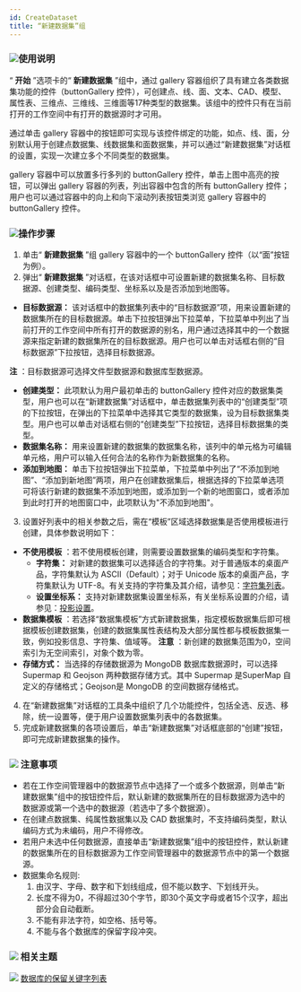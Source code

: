 ```yaml
---
id: CreateDataset
title: “新建数据集”组  
---  
```

### ![](../../img/read.gif)使用说明

“ **开始** ”选项卡的“ **新建数据集** ”组中，通过 gallery 容器组织了具有建立各类数据集功能的控件（buttonGallery
控件），可创建点、线、面、文本、CAD、模型、属性表、三维点、三维线、三维面等17种类型的数据集。该组中的控件只有在当前打开的工作空间中有打开的数据源时才可用。

通过单击 gallery
容器中的按钮即可实现与该控件绑定的功能，如点、线、面，分别默认用于创建点数据集、线数据集和面数据集，并可以通过“新建数据集”对话框的设置，实现一次建立多个不同类型的数据集。

gallery 容器中可以放置多行多列的 buttonGallery 控件，单击上图中高亮的按钮，可以弹出 gallery 容器的列表，列出容器中包含的所有
buttonGallery 控件； 用户也可以通过容器中的向上和向下滚动列表按钮类浏览 gallery 容器中的 buttonGallery 控件。

### ![](../../img/read.gif)操作步骤

  1. 单击“ **新建数据集** ”组 gallery 容器中的一个 buttonGallery 控件（以“面”按钮为例）。
  2. 弹出“ **新建数据集** ”对话框，在该对话框中可设置新建的数据集名称、目标数据源、创建类型、编码类型、坐标系以及是否添加到地图等。 
  * **目标数据源：** 该对话框中的数据集列表中的“目标数据源”项，用来设置新建的数据集所在的目标数据源。单击下拉按钮弹出下拉菜单，下拉菜单中列出了当前打开的工作空间中所有打开的数据源的别名，用户通过选择其中的一个数据源来指定新建的数据集所在的目标数据源。用户也可以单击对话框右侧的“目标数据源”下拉按钮，选择目标数据源。 

**注** ：目标数据源可选择文件型数据源和数据库型数据源。

  * **创建类型：** 此项默认为用户最初单击的 buttonGallery 控件对应的数据集类型，用户也可以在“新建数据集”对话框中，单击数据集列表中的“创建类型”项的下拉按钮，在弹出的下拉菜单中选择其它类型的数据集，设为目标数据集类型。用户也可以单击对话框右侧的“创建类型”下拉按钮，选择目标数据集的类型。
  * **数据集名称：** 用来设置新建的数据集的数据集名称，该列中的单元格为可编辑单元格，用户可以输入任何合法的名称作为新数据集的名称。
  * **添加到地图：** 单击下拉按钮弹出下拉菜单，下拉菜单中列出了“不添加到地图”、“添加到新地图”两项，用户在创建数据集后，根据选择的下拉菜单选项可将该行新建的数据集不添加到地图，或添加到一个新的地图窗口，或者添加到此时打开的地图窗口中，此项默认为"不添加到地图"。
  3. 设置好列表中的相关参数之后，需在“模板”区域选择数据集是否使用模板进行创建，具体参数说明如下：
  * **不使用模板** ：若不使用模板创建，则需要设置数据集的编码类型和字符集。
    * **字符集：** 对新建的数据集可以选择适合的字符集。对于普通版本的桌面产品，字符集默认为 ASCII（Default）；对于 Unicode 版本的桌面产品，字符集默认为 UTF-8。有关支持的字符集及其介绍，请参见：[字符集列表](Charset)。
    * **设置坐标系：** 支持对新建数据集设置坐标系，有关坐标系设置的介绍，请参见：[投影设置](../../DataProcessing/Projection/PrjCoordSysSettingWin)。
  * **数据集模板** ：若选择“数据集模板”方式新建数据集，指定模板数据集后即可根据模板创建数据集，创建的数据集属性表结构及大部分属性都与模板数据集一致，例如投影信息、字符集、值域等。 **注意** ：新创建的数据集范围为0，空间索引为无空间索引，对象个数为零。
  * **存储方式：** 当选择的存储数据源为 MongoDB 数据库数据源时，可以选择 Supermap 和 Geojson 两种数据存储方式。其中 Supermap 是SuperMap 自定义的存储格式；Geojson是 MongoDB 的空间数据存储格式。
  4. 在“新建数据集”对话框的工具条中组织了几个功能控件，包括全选、反选、移除，统一设置等，便于用户设置数据集列表中的各数据集。
  5. 完成新建数据集的各项设置后，单击“新建数据集”对话框底部的“创建”按钮，即可完成新建数据集的操作。

### ![](../../img/note.png) 注意事项

  * 若在工作空间管理器中的数据源节点中选择了一个或多个数据源，则单击“新建数据集”组中的按钮控件后，默认新建的数据集所在的目标数据源为选中的数据源或第一个选中的数据源（若选中了多个数据源）。
  * 在创建点数据集、纯属性数据集以及 CAD 数据集时，不支持编码类型，默认编码方式为未编码，用户不得修改。
  * 若用户未选中任何数据源，直接单击“新建数据集”组中的按钮控件，默认新建的数据集所在的目标数据源为工作空间管理器中的数据源节点中的第一个数据源。
  * 数据集命名规则: 
    1. 由汉字、字母、数字和下划线组成，但不能以数字、下划线开头。
    2. 长度不得为0，不得超过30个字节，即30个英文字母或者15个汉字，超出部分会自动截断。
    3. 不能有非法字符，如空格、括号等。
    4. 不能与各个数据库的保留字段冲突。

### ![](../../img/seealso.png) 相关主题

![](../../img/smalltitle.png) [数据库的保留关键字列表](DatabaseKeyWords)



